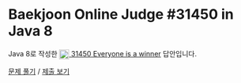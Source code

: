 # Baekjoon Online Judge #31450 in Java 8
Java 8로 작성한 [<img src="https://static.solved.ac/tier_small/1.svg" height="20" align="center">
31450 Everyone is a winner](https://www.acmicpc.net/problem/31450) 답안입니다.

[문제 풀기](https://www.acmicpc.net/problem/31450) /
[제출 보기](https://www.acmicpc.net/source/87224523)
